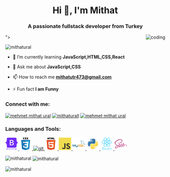 <h1 align="center">Hi 👋, I'm Mithat</h1>
<h3 align="center">A passionate fullstack developer from Turkey</h3>
<img align="right" alt="coding" widht="400" src="<script src="https://gist.github.com/Prince-Shivaram/106aa0f37f016eda7ec65de5acb90471.js"></script>">

<p align="left"> <img src="https://komarev.com/ghpvc/?username=mithatural&label=Profile%20views&color=0e75b6&style=flat" alt="mithatural" /> </p>

- 🌱 I’m currently learning **JavaScript,HTML,CSS,React**

- 💬 Ask me about **JavaScript,CSS**

- 📫 How to reach me **mithatutr473@gmail.com**

- ⚡ Fun fact **I am Funny**

<h3 align="left">Connect with me:</h3>
<p align="left">
<a href="https://linkedin.com/in/mehmet mi̇that ural" target="blank"><img align="center" src="https://raw.githubusercontent.com/rahuldkjain/github-profile-readme-generator/master/src/images/icons/Social/linked-in-alt.svg" alt="mehmet mi̇that ural" height="30" width="40" /></a>
<a href="https://instagram.com/mithaturall" target="blank"><img align="center" src="https://raw.githubusercontent.com/rahuldkjain/github-profile-readme-generator/master/src/images/icons/Social/instagram.svg" alt="mithaturall" height="30" width="40" /></a>
<a href="https://www.youtube.com/c/mehmet mithat ural" target="blank"><img align="center" src="https://raw.githubusercontent.com/rahuldkjain/github-profile-readme-generator/master/src/images/icons/Social/youtube.svg" alt="mehmet mithat ural" height="30" width="40" /></a>
</p>

<h3 align="left">Languages and Tools:</h3>
<p align="left"> <a href="https://getbootstrap.com" target="_blank" rel="noreferrer"> <img src="https://raw.githubusercontent.com/devicons/devicon/master/icons/bootstrap/bootstrap-plain-wordmark.svg" alt="bootstrap" width="40" height="40"/> </a> <a href="https://www.w3schools.com/css/" target="_blank" rel="noreferrer"> <img src="https://raw.githubusercontent.com/devicons/devicon/master/icons/css3/css3-original-wordmark.svg" alt="css3" width="40" height="40"/> </a> <a href="https://git-scm.com/" target="_blank" rel="noreferrer"> <img src="https://www.vectorlogo.zone/logos/git-scm/git-scm-icon.svg" alt="git" width="40" height="40"/> </a> <a href="https://www.w3.org/html/" target="_blank" rel="noreferrer"> <img src="https://raw.githubusercontent.com/devicons/devicon/master/icons/html5/html5-original-wordmark.svg" alt="html5" width="40" height="40"/> </a> <a href="https://developer.mozilla.org/en-US/docs/Web/JavaScript" target="_blank" rel="noreferrer"> <img src="https://raw.githubusercontent.com/devicons/devicon/master/icons/javascript/javascript-original.svg" alt="javascript" width="40" height="40"/> </a> <a href="https://www.mysql.com/" target="_blank" rel="noreferrer"> <img src="https://raw.githubusercontent.com/devicons/devicon/master/icons/mysql/mysql-original-wordmark.svg" alt="mysql" width="40" height="40"/> </a> <a href="https://www.python.org" target="_blank" rel="noreferrer"> <img src="https://raw.githubusercontent.com/devicons/devicon/master/icons/python/python-original.svg" alt="python" width="40" height="40"/> </a> <a href="https://reactjs.org/" target="_blank" rel="noreferrer"> <img src="https://raw.githubusercontent.com/devicons/devicon/master/icons/react/react-original-wordmark.svg" alt="react" width="40" height="40"/> </a> <a href="https://sass-lang.com" target="_blank" rel="noreferrer"> <img src="https://raw.githubusercontent.com/devicons/devicon/master/icons/sass/sass-original.svg" alt="sass" width="40" height="40"/> </a> </p>

<p><img align="left" src="https://github-readme-stats.vercel.app/api/top-langs?username=mithatural&show_icons=true&locale=en&layout=compact" alt="mithatural" /></p>

<p>&nbsp;<img align="center" src="https://github-readme-stats.vercel.app/api?username=mithatural&show_icons=true&locale=en" alt="mithatural" /></p>

<p><img align="center" src="https://github-readme-streak-stats.herokuapp.com/?user=mithatural&" alt="mithatural" /></p>
